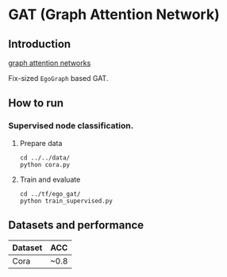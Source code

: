 # GAT (Graph Attention Network)
## Introduction
[graph attention networks](https://arxiv.org/pdf/1710.10903.pdf)

Fix-sized `EgoGraph` based GAT.

## How to run
### Supervised node classification.
1. Prepare data
    ```shell script
    cd ../../data/
    python cora.py
    ```
2. Train and evaluate
    ```shell
    cd ../tf/ego_gat/
    python train_supervised.py
    ```
## Datasets and performance
| Dataset | ACC   |
| ------- | ----- |
| Cora    | ~0.8  |